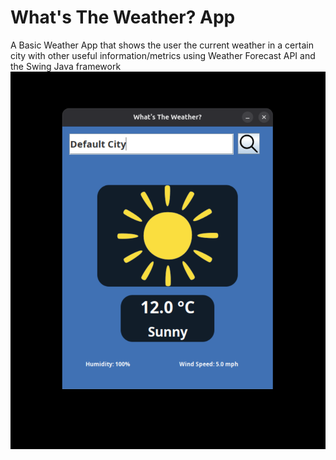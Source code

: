 # What's The Weather? App
A Basic Weather App that shows the user the current weather in a certain city with other useful information/metrics using Weather Forecast API and the Swing Java framework
![img_1.png](img_1.png)